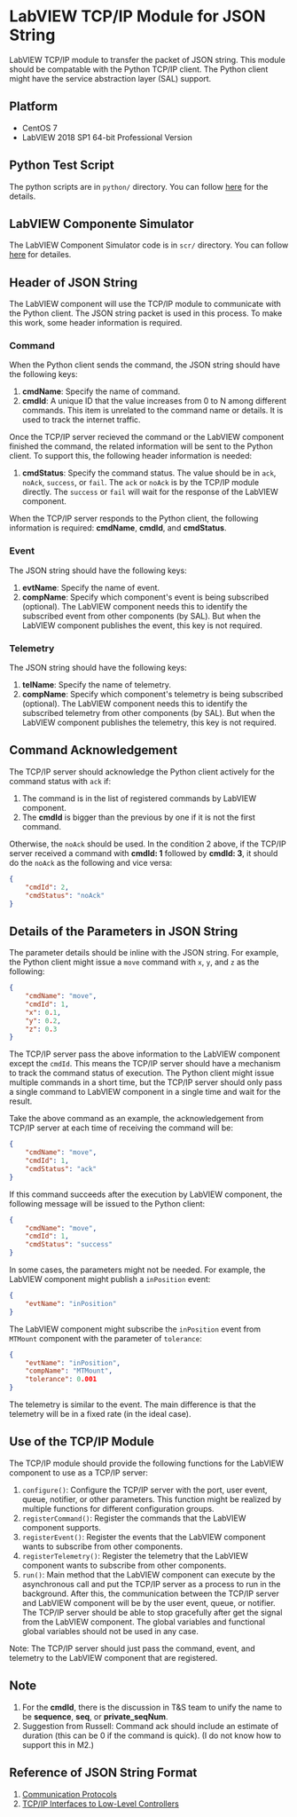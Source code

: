 # LabVIEW TCP/IP Module for JSON String

LabVIEW TCP/IP module to transfer the packet of JSON string.
This module should be compatable with the Python TCP/IP client.
The Python client might have the service abstraction layer (SAL) support.

## Platform

- CentOS 7
- LabVIEW 2018 SP1 64-bit Professional Version

## Python Test Script

The python scripts are in `python/` directory.
You can follow [here](python/README.md) for the details.

## LabVIEW Componente Simulator

The LabVIEW Component Simulator code is in `scr/` directory.
You can follow [here](src/README.md) for detailes.

## Header of JSON String

The LabVIEW component will use the TCP/IP module to communicate with the Python client.
The JSON string packet is used in this process.
To make this work, some header information is required.

### Command

When the Python client sends the command, the JSON string should have the following keys:

1. **cmdName**: Specify the name of command.
2. **cmdId**: A unique ID that the value increases from 0 to N among different commands.
This item is unrelated to the command name or details.
It is used to track the internet traffic.

Once the TCP/IP server recieved the command or the LabVIEW component finished the command, the related information will be sent to the Python client.
To support this, the following header information is needed:

1. **cmdStatus**: Specify the command status.
The value should be in `ack`, `noAck`, `success`, or `fail`.
The `ack` or `noAck` is by the TCP/IP module directly.
The `success` or `fail` will wait for the response of the LabVIEW component.

When the TCP/IP server responds to the Python client, the following information is required: **cmdName**, **cmdId**, and **cmdStatus**.

### Event

The JSON string should have the following keys:

1. **evtName**: Specify the name of event.
2. **compName**: Specify which component's event is being subscribed (optional).
The LabVIEW component needs this to identify the subscribed event from other components (by SAL).
But when the LabVIEW component publishes the event, this key is not required.

### Telemetry

The JSON string should have the following keys:

1. **telName**: Specify the name of telemetry.
2. **compName**: Specify which component's telemetry is being subscribed (optional).
The LabVIEW component needs this to identify the subscribed telemetry from other components (by SAL).
But when the LabVIEW component publishes the telemetry, this key is not required.

## Command Acknowledgement

The TCP/IP server should acknowledge the Python client actively for the command status with `ack` if:

1. The command is in the list of registered commands by LabVIEW component.
2. The **cmdId** is bigger than the previous by one if it is not the first command.

Otherwise, the `noAck` should be used.
In the condition 2 above, if the TCP/IP server received a command with **cmdId: 1** followed by **cmdId: 3**, it should do the `noAck` as the following and vice versa:

```json
{
    "cmdId": 2,
    "cmdStatus": "noAck"
}
```

## Details of the Parameters in JSON String

The parameter details should be inline with the JSON string.
For example, the Python client might issue a `move` command with `x`, `y`, and `z` as the following:

```json
{
    "cmdName": "move",
    "cmdId": 1,
    "x": 0.1,
    "y": 0.2,
    "z": 0.3
}
```

The TCP/IP server pass the above information to the LabVIEW component except the `cmdId`.
This means the TCP/IP server should have a mechanism to track the command status of execution.
The Python client might issue multiple commands in a short time, but the TCP/IP server should only pass a single command to LabVIEW component in a single time and wait for the result.

Take the above command as an example, the acknowledgement from TCP/IP server at each time of receiving the command will be:

```json
{
    "cmdName": "move",
    "cmdId": 1,
    "cmdStatus": "ack"
}
```

If this command succeeds after the execution by LabVIEW component, the following message will be issued to the Python client:

```json
{
    "cmdName": "move",
    "cmdId": 1,
    "cmdStatus": "success"
}
```

In some cases, the parameters might not be needed.
For example, the LabVIEW component might publish a `inPosition` event:

```json
{
    "evtName": "inPosition"
}
```

The LabVIEW component might subscribe the `inPosition` event from `MTMount` component with the parameter of `tolerance`:

```json
{
    "evtName": "inPosition",
    "compName": "MTMount",
    "tolerance": 0.001
}
```

The telemetry is similar to the event.
The main difference is that the telemetry will be in a fixed rate (in the ideal case).

## Use of the TCP/IP Module

The TCP/IP module should provide the following functions for the LabVIEW component to use as a TCP/IP server:

1. `configure()`: Configure the TCP/IP server with the port, user event, queue, notifier, or other parameters.
This function might be realized by multiple functions for different configuration groups.
2. `registerCommand()`: Register the commands that the LabVIEW component supports.
3. `registerEvent()`: Register the events that the LabVIEW component wants to subscribe from other components.
4. `registerTelemetry()`: Register the telemetry that the LabVIEW component wants to subscribe from other components.
5. `run()`: Main method that the LabVIEW component can execute by the asynchronous call and put the TCP/IP server as a process to run in the background.
After this, the communication between the TCP/IP server and LabVIEW component will be by the user event, queue, or notifier.
The TCP/IP server should be able to stop gracefully after get the signal from the LabVIEW component.
The global variables and functional global variables should not be used in any case.

Note: The TCP/IP server should just pass the command, event, and telemetry to the LabVIEW component that are registered.

## Note

1. For the **cmdId**, there is the discussion in T&S team to unify the name to be **sequence**, **seq**, or **private_seqNum**.
2. Suggestion from Russell: Command ack should include an estimate of duration (this can be 0 if the command is quick).
(I do not know how to support this in M2.)

## Reference of JSON String Format

1. [Communication Protocols](https://ts-mtdome.lsst.io/protocols.html#json-schemas)
2. [TCP/IP Interfaces to Low-Level Controllers](https://confluence.lsstcorp.org/pages/viewpage.action?pageId=140284619)
